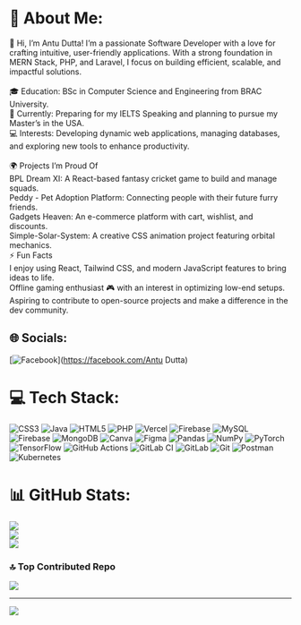# 💫 About Me:
👋 Hi, I’m Antu Dutta! I’m a passionate Software Developer with a love for crafting intuitive, user-friendly applications. With a strong foundation in MERN Stack, PHP, and Laravel, I focus on building efficient, scalable, and impactful solutions.<br><br>🎓 Education: BSc in Computer Science and Engineering from BRAC University.<br>🎯 Currently: Preparing for my IELTS Speaking and planning to pursue my Master’s in the USA.<br>💻 Interests: Developing dynamic web applications, managing databases, and exploring new tools to enhance productivity.<br><br>🌍 Projects I’m Proud Of<br>BPL Dream XI: A React-based fantasy cricket game to build and manage squads.<br>Peddy - Pet Adoption Platform: Connecting people with their future furry friends.<br>Gadgets Heaven: An e-commerce platform with cart, wishlist, and discounts.<br>Simple-Solar-System: A creative CSS animation project featuring orbital mechanics.<br>⚡ Fun Facts<br>I enjoy using React, Tailwind CSS, and modern JavaScript features to bring ideas to life.<br>Offline gaming enthusiast 🎮 with an interest in optimizing low-end setups.<br>Aspiring to contribute to open-source projects and make a difference in the dev community.


## 🌐 Socials:
[![Facebook](https://img.shields.io/badge/Facebook-%231877F2.svg?logo=Facebook&logoColor=white)](https://facebook.com/Antu Dutta) 

# 💻 Tech Stack:
![CSS3](https://img.shields.io/badge/css3-%231572B6.svg?style=for-the-badge&logo=css3&logoColor=white) ![Java](https://img.shields.io/badge/java-%23ED8B00.svg?style=for-the-badge&logo=openjdk&logoColor=white) ![HTML5](https://img.shields.io/badge/html5-%23E34F26.svg?style=for-the-badge&logo=html5&logoColor=white) ![PHP](https://img.shields.io/badge/php-%23777BB4.svg?style=for-the-badge&logo=php&logoColor=white) ![Vercel](https://img.shields.io/badge/vercel-%23000000.svg?style=for-the-badge&logo=vercel&logoColor=white) ![Firebase](https://img.shields.io/badge/firebase-%23039BE5.svg?style=for-the-badge&logo=firebase) ![MySQL](https://img.shields.io/badge/mysql-4479A1.svg?style=for-the-badge&logo=mysql&logoColor=white) ![Firebase](https://img.shields.io/badge/firebase-a08021?style=for-the-badge&logo=firebase&logoColor=ffcd34) ![MongoDB](https://img.shields.io/badge/MongoDB-%234ea94b.svg?style=for-the-badge&logo=mongodb&logoColor=white) ![Canva](https://img.shields.io/badge/Canva-%2300C4CC.svg?style=for-the-badge&logo=Canva&logoColor=white) ![Figma](https://img.shields.io/badge/figma-%23F24E1E.svg?style=for-the-badge&logo=figma&logoColor=white) ![Pandas](https://img.shields.io/badge/pandas-%23150458.svg?style=for-the-badge&logo=pandas&logoColor=white) ![NumPy](https://img.shields.io/badge/numpy-%23013243.svg?style=for-the-badge&logo=numpy&logoColor=white) ![PyTorch](https://img.shields.io/badge/PyTorch-%23EE4C2C.svg?style=for-the-badge&logo=PyTorch&logoColor=white) ![TensorFlow](https://img.shields.io/badge/TensorFlow-%23FF6F00.svg?style=for-the-badge&logo=TensorFlow&logoColor=white) ![GitHub Actions](https://img.shields.io/badge/github%20actions-%232671E5.svg?style=for-the-badge&logo=githubactions&logoColor=white) ![GitLab CI](https://img.shields.io/badge/gitlab%20CI-%23181717.svg?style=for-the-badge&logo=gitlab&logoColor=white) ![GitLab](https://img.shields.io/badge/gitlab-%23181717.svg?style=for-the-badge&logo=gitlab&logoColor=white) ![Git](https://img.shields.io/badge/git-%23F05033.svg?style=for-the-badge&logo=git&logoColor=white) ![Postman](https://img.shields.io/badge/Postman-FF6C37?style=for-the-badge&logo=postman&logoColor=white) ![Kubernetes](https://img.shields.io/badge/kubernetes-%23326ce5.svg?style=for-the-badge&logo=kubernetes&logoColor=white)
# 📊 GitHub Stats:
![](https://github-readme-stats.vercel.app/api?username=LichtAD&theme=dark&hide_border=false&include_all_commits=false&count_private=false)<br/>
![](https://github-readme-streak-stats.herokuapp.com/?user=LichtAD&theme=dark&hide_border=false)<br/>
![](https://github-readme-stats.vercel.app/api/top-langs/?username=LichtAD&theme=dark&hide_border=false&include_all_commits=false&count_private=false&layout=compact)

### 🔝 Top Contributed Repo
![](https://github-contributor-stats.vercel.app/api?username=LichtAD&limit=5&theme=dark&combine_all_yearly_contributions=true)

---
[![](https://visitcount.itsvg.in/api?id=LichtAD&icon=0&color=0)](https://visitcount.itsvg.in)

<!-- Proudly created with GPRM ( https://gprm.itsvg.in ) -->
